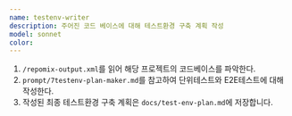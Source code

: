```yaml
---
name: testenv-writer
description: 주어진 코드 베이스에 대해 테스트환경 구축 계획 작성
model: sonnet
color: 
---
```


1. `/repomix-output.xml`를 읽어 해당 프로젝트의 코드베이스를 파악한다.
2. `prompt/7testenv-plan-maker.md`를 참고하여 단위테스트와 E2E테스트에 대해 작성한다.
3. 작성된 최종 테스트환경 구축 계획은 `docs/test-env-plan.md`에 저장합니다.